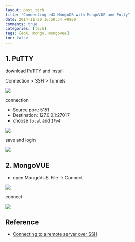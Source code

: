 ```yaml
---
layout: post_tech
title: "Connecting edX MongoDB with MongoVUE and Putty"
date: 2014-11-20 16:50:54 +0800
comments: true
categories: [tech]
tags: [edX, mongo, mongovue]
toc: false
---
```


## 1. PuTTY

download [PuTTY](http://www.chiark.greenend.org.uk/~sgtatham/putty/download.html)
and install

Connection > SSH > Tunnels

<img src="https://s-media-cache-ak0.pinimg.com/736x/2a/a4/1a/2aa41ab3cb2208810ae64cb8b7dedfce.jpg" />

connection

- Source port: 5151
- Destination: 127.0.0.1:27017
- choose `local` and `IPv4`

<img src="https://s-media-cache-ak0.pinimg.com/736x/b6/77/5b/b6775bdd7ffef5ea1f7bffe69c776bda.jpg" />

save and login

<img src="https://s-media-cache-ak0.pinimg.com/736x/3b/57/b9/3b57b9b88b082f1dc1f14ef468b4496d.jpg" />

## 2. MongoVUE

- open MongoVUE: File -> Connect

<img src="https://s-media-cache-ak0.pinimg.com/736x/04/3c/a6/043ca63ca6fb153ee479893ea78a023d.jpg" />

connect

<img src="https://s-media-cache-ak0.pinimg.com/736x/fd/9a/2f/fd9a2ff48f498ceb7b00b9a7c831a55b.jpg" />

## Reference

- [Connecting to a remote server over SSH](http://www.mongovue.com/2011/08/04/mongovue-connection-to-remote-server-over-ssh/)
